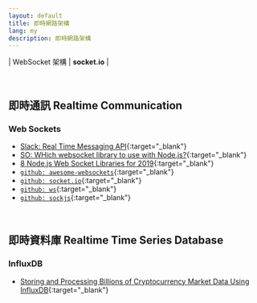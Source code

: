 ```yaml
---
layout: default
title: 即時網路架構
lang: my
description: 即時網路架構
---
```




| WebSocket 架構 | **socket.io** |

<br>

## 即時通訊 Realtime Communication

### Web Sockets

* [Slack: Real Time Messaging API](https://api.slack.com/rtm){:target="_blank"}
* [SO: WHich websocket library to use with Node.js?](https://stackoverflow.com/questions/16392260/which-websocket-library-to-use-with-node-js){:target="_blank"}
* [8 Node.js Web Socket Libraries for 2019](https://blog.bitsrc.io/8-node-js-web-socket-libraries-for-2018-818e7e5b67cf){:target="_blank"}
* [`github: awesome-websockets`](https://github.com/facundofarias/awesome-websockets){:target="_blank"}
* [`github: socket.io`](https://socket.io/){:target="_blank"}
* [`github: ws`](https://github.com/websockets/ws#api-docs){:target="_blank"}
* [`github: sockjs`](https://github.com/sockjs/sockjs-node){:target="_blank"}

<br>

## 即時資料庫 Realtime Time Series Database

### InfluxDB

* [Storing and Processing Billions of Cryptocurrency Market Data Using InfluxDB](https://medium.com/coinograph/storing-and-processing-billions-of-cryptocurrency-market-data-using-influxdb-f9f670b50bbd){:target="_blank"}